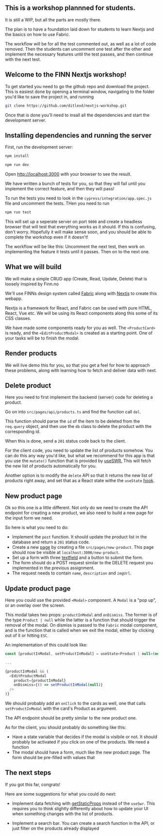 
## This is a workshop plannned for students.

It is still a WIP, but all the parts are mostly there. 

The plan is to have a foundation laid down for students to learn Nextjs and the basics on how to use Fabric.

The workflow will be for all the test commented out, as well as a lot of code removed. Then the students can uncomment
one test after the other and implement the necessary features until the test passes, and then continue with the next test.


## Welcome to the FINN Nextjs workshop!

To get started you need to go the github repo and download the project.
This is easiest done by opening a terminal window, navigating to the folder you'd like to save the project in,
and running 
```bash
git clone https://github.com/ditlexd/nextjs-workshop.git
```

Once that is done you'll need to insall all the dependencies and start the development server.

## Installing dependencies and running the server

First, run the development server:

```bash
npm install

npm run dev
```


Open [http://localhost:3000](http://localhost:3000) with your browser to see the result.

We have written a bunch of tests for you, so that they will fail until you implement the correct feature,
and then they will pass!

To run the tests you need to look in the `cypress/integration/app.spec.js` file and uncomment the tests.
THen you need to run
```bash
npm run test
```

This will set up a seperate server on port `9000` and create a headless browser that will test that everything
works as it should. If this is confusing, don't worry. Hopefully it will make sense soon, and you should be able
to complete the workshop even if it doesn't! 

The workflow will be like this: Uncomment the next test, then work on implementing the feature it tests until it passes.
Then on to the next one.

## What we will build

We will make a simple CRUD app (Create, Read, Update, Delete) that is loosely inspired by Finn.no

We'll use FINNs design system called [Fabric](https://www.fabric-ds.io/) along with [Nextjs](https://nextjs.org/) to create this webapp.

Nextjs is a framework for React, and Fabric can be used with pure HTML, React, Vue etc. We will be using its React components along this
some of its CSS classes. 

We have made some components ready for you as well. The `<ProductCard>` is ready, and the `<EditProductModal>` is 
created as a starting point. One of your tasks will be to finish the modal.

## Render products

We will live demo this for you, so that you get a feel for how to approach these problems, along with learning how to
fetch and deliver data with next. 

## Delete product

Here you need to first implement the backend (server) code for deleting a product. 

Go on into `src/pages/api/products.ts` and find the function call `del`. 

This function should parse the `id` of the item to be deleted from the `req.query` object, and then use the `db` class
to delete the product with the corresponding id. 

When this is done, send a `201` status code back to the client.

For the client code, you need to update the list of products somehow. You can do this any way you'd like, but what we
recommend for this app is that you use the `mutate()` function that is provided by [useSWR.](https://swr.vercel.app/docs/mutation)
This will fetch the new list of products automatically for you. 

Another option is to modify the `delete` API so that it returns the new list of products right away, and set that 
as a React state withe the `useState` [hook](https://reactjs.org/docs/hooks-state.html).


## New product page

Ok so this one is a little different. Not only do we need to create the API endpoint for creating a new product, we also
need to build a new page for the input form we need. 

So here is what you need to do: 
- Implement the `post` function. It should update the product list in the database and return a `201` status code. 
- Create a new [page](https://nextjs.org/docs/basic-features/pages) by creating a file `src/pages/new-product`. This page should now be visible at `localhost:3000/new-product`.
- Set up a form with three [textfield](https://react.fabric-ds.io/textfield) and a button to submit the form.
- The form should do a POST request similar to the DELETE request you implemented in the previous assignment.
- The request needs to contain `name`, `description` and `imgUrl`.

## Update product page

Here you could use the provided `<Modal>` component. A `Modal` is a "pop up", or an overlay over the screen.

This modal takes two props: `productInModal` and `onDismiss`. The former is of the type `Product | null` while the latter
is a function that should trigger the removal of the modal. 
On dismiss is passed to the `Fabric` modal component, and is the function that is called when we exit the modal, either
by clicking out of it or hitting `ESC`.


An implementation of this could look like: 

```js
const [productInModal, setProductInModal] = useState<Product | null>(null);

...

{productInModal && (
  <EditProductModal
    product={productInModal}
    onDismiss={() => setProductInModal(null)}
  />
)}
```

We should probably add an `onClick` to the cards as well, one that calls `setProductInModal` with the card's Product as
argument. 

The API endpoint should be pretty similar to the new product one.

As for the client, you should probably do something like this:
- Have a state variable that decides if the modal is visibile or not. It should probably be activated if you click on
one of the products. We need a function 
- The modal should have a form, much like the new product page. The form should be pre-filled with values that 

## The next steps

If you got this far, congrats! 

Here are some suggestions for what you could do next: 

- Implement data fetching with [getStaticProps](https://nextjs.org/docs/basic-features/data-fetching#getstaticprops-static-generation)
instead of the `useSwr`. This requires you to think slightly differently about how to update your UI when something changes
with the list of products.
  
- Implement a search bar. You can create a search function in the API, or just filter on the products already displayed
